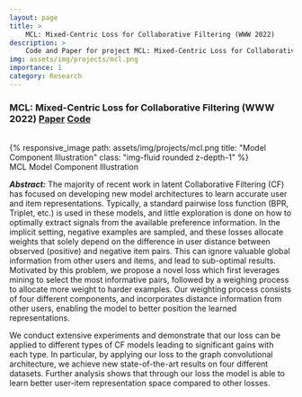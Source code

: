 ```yaml
---
layout: page
title: >
    MCL: Mixed-Centric Loss for Collaborative Filtering (WWW 2022)
description: >
    Code and Paper for project MCL: Mixed-Centric Loss for Collaborative Filtering (WWW 2022)
img: assets/img/projects/mcl.png
importance: 1
category: Research
---
```


### MCL: Mixed-Centric Loss for Collaborative Filtering (**WWW 2022**) [Paper](/assets/pdf/www2022_mcl.pdf) [Code](https://github.com/layer6ai-labs/MCL)

<br />

<div class="row">
    <div class="col-sm mt-3 mt-md-0">
        {% responsive_image path: assets/img/projects/mcl.png title: "Model Component Illustration" class: "img-fluid rounded z-depth-1" %}
    </div>
</div>
<div class="caption">
    MCL Model Component Illustration
</div>

***Abstract:*** The majority of recent work in latent Collaborative Filtering (CF) has focused on developing new model architectures to learn accurate user and item representations. Typically, a standard pairwise loss function (BPR, Triplet, etc.) is used in these models, and little exploration is done on how to optimally extract signals from the available preference information. In the implicit setting, negative examples are sampled, and these losses allocate weights that solely depend on the difference in user distance between observed (positive) and negative item pairs. This can ignore valuable global information from other users and items, and lead to sub-optimal results. Motivated by this problem, we propose a novel loss which first leverages mining to select the most informative pairs, followed by a weighing process to allocate more weight to harder examples. Our weighting process consists of four different components, and incorporates distance information from other users, enabling the model to better position the learned representations. 

We conduct extensive experiments and demonstrate that our loss can be applied to different types of CF models leading to significant gains with each type. In particular, by applying our loss to the graph convolutional architecture, we achieve new state-of-the-art results on four different datasets. Further analysis shows that through our loss the model is able to learn better user-item representation space compared to other losses. 